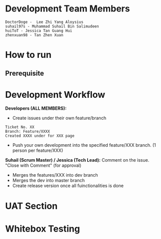 # Development Team Members
```
DoctorDoge -  Lee Zhi Yang Aloysius
suhail97s - Muhammad Suhail Bin Salimudeen
huiToT - Jessica Tan Guang Hui
zhenxuan98 - Tan Zhen Xuan
```
# How to run

## Prerequisite


# Development Workflow

**Developers (ALL MEMBERS):**
- Create issues under their own feature/branch

```Naming convention:
Ticket No. XX
Branch: Feature/XXXX
Created XXXX under for XXX page
```
- Push your own development into the specified feature/XXX branch. (1 person per feature/XXX)

**Suhail (Scrum Master) / Jessica (Tech Lead):**
Comment on the issue. "Close with Comment" (for approval)
- Merges the features/XXX into dev branch
- Merges the dev into master branch 
- Create release version once all fuinctionalities is done


# UAT Section

# Whitebox Testing

